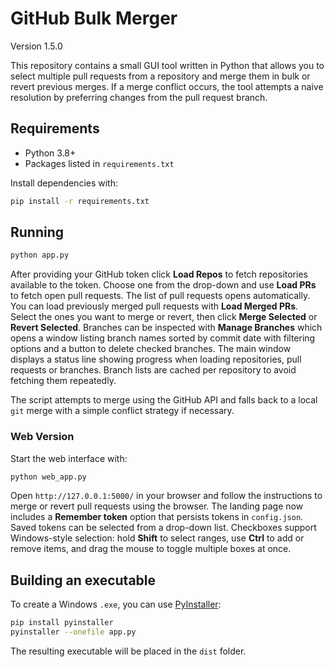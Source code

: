 # GitHub Bulk Merger

Version 1.5.0

This repository contains a small GUI tool written in Python that allows you to
select multiple pull requests from a repository and merge them in bulk or revert
previous merges.
If a merge conflict occurs, the tool attempts a naive resolution by preferring
changes from the pull request branch.

## Requirements

- Python 3.8+
- Packages listed in `requirements.txt`

Install dependencies with:

```bash
pip install -r requirements.txt
```

## Running

```bash
python app.py
```

After providing your GitHub token click **Load Repos** to fetch repositories
available to the token. Choose one from the drop-down and use **Load PRs** to
fetch open pull requests. The list of pull requests opens automatically.
You can load previously merged pull requests with **Load Merged PRs**. Select the ones you want
to merge or revert, then click **Merge Selected** or **Revert Selected**.
Branches can be inspected with **Manage Branches** which opens a window
listing branch names sorted by commit date with filtering options and a button
to delete checked branches.
The main window displays a status line showing progress when loading
repositories, pull requests or branches. Branch lists are cached per repository
to avoid fetching them repeatedly.

The script attempts to merge using the GitHub API and falls back to a local
`git` merge with a simple conflict strategy if necessary.

### Web Version

Start the web interface with:

```bash
python web_app.py
```

Open `http://127.0.0.1:5000/` in your browser and follow the instructions to merge or revert pull requests using the browser.
The landing page now includes a **Remember token** option that persists tokens in `config.json`. Saved tokens can be selected from a drop-down list.
Checkboxes support Windows-style selection: hold **Shift** to select ranges, use **Ctrl** to add or remove items, and drag the mouse to toggle multiple boxes at once.

## Building an executable

To create a Windows `.exe`, you can use [PyInstaller](https://pyinstaller.org/):

```bash
pip install pyinstaller
pyinstaller --onefile app.py
```

The resulting executable will be placed in the `dist` folder.

